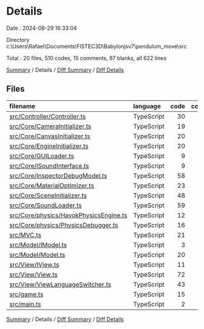 # Details

Date : 2024-08-29 16:33:04

Directory c:\\Users\\Rafael\\Documents\\FISTEC3D\\Babylonjsv7\\pendulum_move\\src

Total : 20 files,  510 codes, 15 comments, 97 blanks, all 622 lines

[Summary](results.md) / Details / [Diff Summary](diff.md) / [Diff Details](diff-details.md)

## Files
| filename | language | code | comment | blank | total |
| :--- | :--- | ---: | ---: | ---: | ---: |
| [src/Controller/Controller.ts](/src/Controller/Controller.ts) | TypeScript | 30 | 1 | 7 | 38 |
| [src/Core/CameraInitializer.ts](/src/Core/CameraInitializer.ts) | TypeScript | 19 | 0 | 2 | 21 |
| [src/Core/CanvasInitializer.ts](/src/Core/CanvasInitializer.ts) | TypeScript | 20 | 0 | 1 | 21 |
| [src/Core/EngineInitializer.ts](/src/Core/EngineInitializer.ts) | TypeScript | 20 | 0 | 5 | 25 |
| [src/Core/GUILoader.ts](/src/Core/GUILoader.ts) | TypeScript | 9 | 0 | 1 | 10 |
| [src/Core/ISoundInterface.ts](/src/Core/ISoundInterface.ts) | TypeScript | 9 | 0 | 1 | 10 |
| [src/Core/InspectorDebugModel.ts](/src/Core/InspectorDebugModel.ts) | TypeScript | 58 | 0 | 10 | 68 |
| [src/Core/MaterialOptimizer.ts](/src/Core/MaterialOptimizer.ts) | TypeScript | 23 | 9 | 3 | 35 |
| [src/Core/SceneInitializer.ts](/src/Core/SceneInitializer.ts) | TypeScript | 48 | 1 | 14 | 63 |
| [src/Core/SoundLoader.ts](/src/Core/SoundLoader.ts) | TypeScript | 59 | 0 | 12 | 71 |
| [src/Core/physics/HavokPhysicsEngine.ts](/src/Core/physics/HavokPhysicsEngine.ts) | TypeScript | 12 | 0 | 4 | 16 |
| [src/Core/physics/PhysicsDebugger.ts](/src/Core/physics/PhysicsDebugger.ts) | TypeScript | 16 | 0 | 2 | 18 |
| [src/MVC.ts](/src/MVC.ts) | TypeScript | 21 | 1 | 3 | 25 |
| [src/Model/IModel.ts](/src/Model/IModel.ts) | TypeScript | 3 | 0 | 1 | 4 |
| [src/Model/Model.ts](/src/Model/Model.ts) | TypeScript | 20 | 0 | 4 | 24 |
| [src/View/IView.ts](/src/View/IView.ts) | TypeScript | 11 | 0 | 2 | 13 |
| [src/View/View.ts](/src/View/View.ts) | TypeScript | 72 | 1 | 12 | 85 |
| [src/View/ViewLanguageSwitcher.ts](/src/View/ViewLanguageSwitcher.ts) | TypeScript | 43 | 1 | 8 | 52 |
| [src/game.ts](/src/game.ts) | TypeScript | 15 | 1 | 3 | 19 |
| [src/main.ts](/src/main.ts) | TypeScript | 2 | 0 | 2 | 4 |

[Summary](results.md) / Details / [Diff Summary](diff.md) / [Diff Details](diff-details.md)